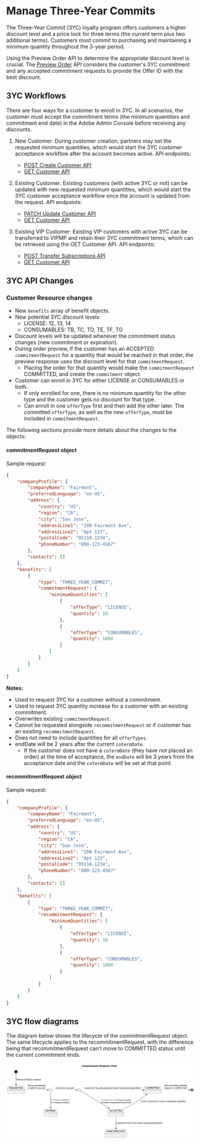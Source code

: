 # Manage Three-Year Commits

The Three-Year Commit (3YC) loyalty program offers customers a higher discount level and a price lock for three terms (the current term plus two additional terms). Customers must commit to purchasing and maintaining a minimum quantity throughout the 3-year period.

Using the Preview Order API to determine the appropriate discount level is crucial. The [Preview Order](../migration/preview_offers.md) API considers the customer's 3YC commitment and any accepted commitment requests to provide the Offer ID with the best discount.

## 3YC Workflows

There are four ways for a customer to enroll in 3YC. In all scenarios, the customer must accept the commitment terms (the minimum quantities and commitment end date) in the Adobe Admin Console before receiving any discounts.

1. New Customer: During customer creation, partners may set the requested minimum quantities, which would start the 3YC customer acceptance workflow after the account becomes active. API endpoints:
   - [POST Create Customer API](../customer_account/create_customer_account.md)
   - [GET Customer API](../customer_account/get_customer_account.md)
2. Existing Customer: Existing customers (with active 3YC or not) can be updated with new requested minimum quantities, which would start the 3YC customer acceptance workflow once the account is updated from the request. API endpoints:
   - [PATCH Update Customer API](../customer_account/update_customer_account.md)
   - [GET Customer API](../customer_account/get_customer_account.md)
3. Existing VIP Customer: Existing VIP customers with active 3YC can be transferred to VIPMP and retain their 3YC commitment terms, which can be retrieved using the GET Customer API. API endpoints:

   - [POST Transfer Subscriptions API](../migration/transfer_subscription.md)
   - [GET Customer API](../customer_account/get_customer_account.md)

## 3YC API Changes

### Customer Resource changes

- New `benefits` array of benefit objects.
- New potential 3YC discount levels:
  - LICENSE: 12, 13, 14
  - CONSUMABLES: TB, TC, TD, TE, TF, TG
- Discount levels will be updated whenever the commitment status changes (new commitment or expiration).
- During order preview, if the customer has an ACCEPTED `commitmentRequest` for a quantity that would be reached in that order, the preview response uses the discount level for that `commitmentRequest`.
  - Placing the order for that quantity would make the `commitmentRequest` COMMITTED, and create the `commitment` object.
- Customer can enroll in 3YC for either LICENSE or CONSUMABLES or both.
  - If only enrolled for one, there is no minimum quantity for the other type and the customer gets no discount for that type.
  - Can enroll in one `offerType` first and then add the other later. The committed `offerType`, as well as the new `offerType`, must be included in `commitmentRequest`.

The following sections provide more details about the changes to the objects:

#### commitmentRequest object

Sample request:

```json
{
    "companyProfile": {
        "companyName": "Fairmont",
        "preferredLanguage": "en-US",
        "address": {
            "country": "US",
            "region": "CA",
            "city": "San Jose",
            "addressLine1": "200 Fairmont Ave",
            "addressLine2": "Apt 123",
            "postalCode": "95110-1234",
            "phoneNumber": "800-123-4567"
        },
        "contacts": []
    },
    "benefits": [
        {
            "type": "THREE_YEAR_COMMIT",
            "commitmentRequest": {
                "minimumQuantities": [
                    {
                        "offerType": "LICENSE",
                        "quantity": 10
                    },
                    {
                        "offerType": "CONSUMABLES",
                        "quantity": 1000
                    }
                ]
            }
        }
    ]
}
```

**Notes:**

- Used to request 3YC for a customer without a commitment.
- Used to request 3YC quantity increase for a customer with an existing commitment.
- Overwrites existing `commitmentRequest`.
- Cannot be requested alongside `recommitmentRequest` or if customer has an existing `recommitmentRequest`.
- Does not need to include quantities for all `offerTypes`.
- endDate will be 2 years after the current `cotermDate`.
  - If the customer does not have a `cotermDate` (they have not placed an order) at the time of acceptance, the `endDate` will be 3 years from the acceptance date and the `cotermDate` will be set at that point.

#### recommitmentRequest object

Sample request:

```json
{
    "companyProfile": {
        "companyName": "Fairmont",
        "preferredLanguage": "en-US",
        "address": {
            "country": "US",
            "region": "CA",
            "city": "San Jose",
            "addressLine1": "200 Fairmont Ave",
            "addressLine2": "Apt 123",
            "postalCode": "95110-1234",
            "phoneNumber": "800-123-4567"
        },
        "contacts": []
    },
    "benefits": [
        {
            "type": "THREE_YEAR_COMMIT",
            "recommitmentRequest": {
                "minimumQuantities": [
                    {
                        "offerType": "LICENSE",
                        "quantity": 10
                    },
                    {
                        "offerType": "CONSUMABLES",
                        "quantity": 1000
                    }
                ]
            }
        }
    ]
}
```

## 3YC flow diagrams

The diagram below shows the lifecycle of the commitmentRequest object. The same lifecycle applies to the recommitmentRequest, with the difference being that recommitmentRequest can’t move to COMMITTED status until the current commitment ends.

![3YC flow diagram](../image/3yc_flow_diagram.jpg)
